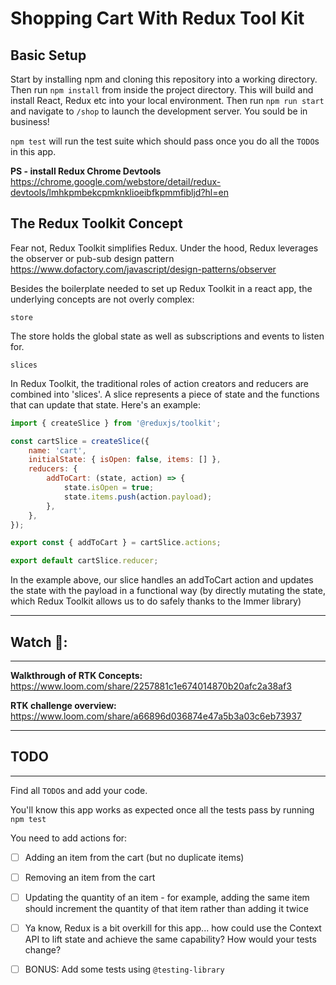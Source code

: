 # Shopping Cart With Redux Tool Kit

## Basic Setup

Start by installing npm and cloning this repository into a working directory. Then run `npm install` from inside the project directory. This will build and install React, Redux etc into your local environment. Then run `npm run start` and navigate to `/shop` to launch the development server. You sould be in business!

`npm test` will run the test suite which should pass once you do all the `TODO`s in this app.

**PS - install Redux Chrome Devtools** https://chrome.google.com/webstore/detail/redux-devtools/lmhkpmbekcpmknklioeibfkpmmfibljd?hl=en

## The Redux Toolkit Concept

Fear not, Redux Toolkit simplifies Redux. Under the hood, Redux leverages the observer or pub-sub design pattern https://www.dofactory.com/javascript/design-patterns/observer

Besides the boilerplate needed to set up Redux Toolkit in a react app, the underlying concepts are not overly complex:

`store`

The store holds the global state as well as subscriptions and events to listen for.

`slices`

In Redux Toolkit, the traditional roles of action creators and reducers are combined into 'slices'. A slice represents a piece of state and the functions that can update that state. Here's an example:

```js
import { createSlice } from '@reduxjs/toolkit';

const cartSlice = createSlice({
	name: 'cart',
	initialState: { isOpen: false, items: [] },
	reducers: {
		addToCart: (state, action) => {
			state.isOpen = true;
			state.items.push(action.payload);
		},
	},
});

export const { addToCart } = cartSlice.actions;

export default cartSlice.reducer;
```

In the example above, our slice handles an addToCart action and updates the state with the payload in a functional way (by directly mutating the state, which Redux Toolkit allows us to do safely thanks to the Immer library)

---

## Watch 📼:

---

**Walkthrough of RTK Concepts:** https://www.loom.com/share/2257881c1e674014870b20afc2a38af3

**RTK challenge overview:** https://www.loom.com/share/a66896d036874e47a5b3a03c6eb73937

---

## TODO

---

Find all `TODO`s and add your code.

You'll know this app works as expected once all the tests pass by running `npm test`

You need to add actions for:

-   [ ] Adding an item from the cart (but no duplicate items)

-   [ ] Removing an item from the cart

-   [ ] Updating the quantity of an item - for example, adding the same item should increment the quantity of that item rather than adding it twice

-   [ ] Ya know, Redux is a bit overkill for this app... how could use the Context API to lift state and achieve the same capability? How would your tests change?

-   [ ] BONUS: Add some tests using `@testing-library`
